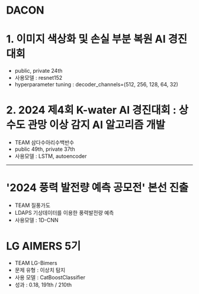 # DACON

# 1. 이미지 색상화 및 손실 부분 복원 AI 경진대회
- public, private 24th
- 사용모델 : resnet152
- hyperparameter tuning : decoder_channels=(512, 256, 128, 64, 32)

# 2. 2024 제4회 K-water AI 경진대회 : 상수도 관망 이상 감지 AI 알고리즘 개발
- TEAM 삼다수아리수백반수
- public 49th, private 37th
- 사용모델 : LSTM, autoencoder

-----------------------------------------------------------------------

# '2024 풍력 발전량 예측 공모전' 본선 진출
- TEAM 질풍가도
- LDAPS 기상데이터를 이용한 풍력발전량 예측
- 사용모델 : 1D-CNN

# LG AIMERS 5기
- TEAM LG-Bimers
- 문제 유형 : 이상치 탐지
- 사용 모델 : CatBoostClassifier
- 성과 : 0.18, 191th / 210th
